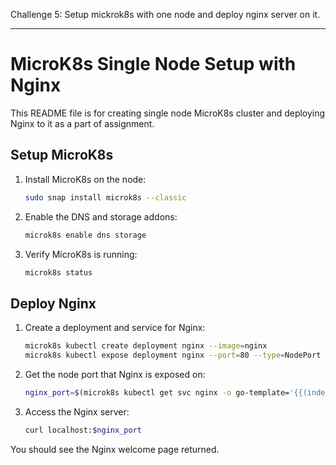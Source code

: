 Challenge 5: Setup mickrok8s with one node and deploy nginx server on it.

---

# MicroK8s Single Node Setup with Nginx

This README file is for creating single node MicroK8s cluster and deploying Nginx to it as a part of assignment.

## Setup MicroK8s

1. Install MicroK8s on the node:

    ```bash
    sudo snap install microk8s --classic
    ```

2. Enable the DNS and storage addons:

    ```bash
    microk8s enable dns storage
    ```

3. Verify MicroK8s is running:

    ```bash
    microk8s status
    ```

## Deploy Nginx

1. Create a deployment and service for Nginx:

    ```bash
    microk8s kubectl create deployment nginx --image=nginx
    microk8s kubectl expose deployment nginx --port=80 --type=NodePort
    ```

2. Get the node port that Nginx is exposed on:

    ```bash
    nginx_port=$(microk8s kubectl get svc nginx -o go-template='{{(index .spec.ports 0).nodePort}}')
    ```

3. Access the Nginx server:

    ```bash
    curl localhost:$nginx_port
    ```

You should see the Nginx welcome page returned.

